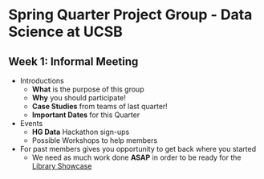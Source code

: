 # Spring Quarter Project Group - Data Science at UCSB

## Week 1: Informal Meeting 
+ Introductions
	+ **What** is the purpose of this group
	+ **Why** you should participate!
	+ **Case Studies** from teams of last quarter!
	+ **Important Dates** for this Quarter
+ Events 
	+ **HG Data** Hackathon sign-ups
	+ Possible Workshops to help members
+ For past members gives you opportunity to get back where you started
	+ We need as much work done **ASAP** in order to be ready for the [Library Showcase](http://www.library.ucsb.edu/events-exhibitions/data-science-club-showcase)

